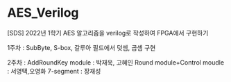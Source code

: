 # AES_Verilog
[SDS] 2022년 1학기 AES 알고리즘을 verilog로 작성하여 FPGA에서 구현하기

1주차 : SubByte, S-box, 갈루아 필드에서 덧셈, 곱셈 구현


2주차 : AddRoundKey module : 박재욱, 고혜인 Round module+Control moudle : 서영택,오영화 7-segment : 장재성
